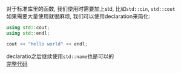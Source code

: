 对于标准库里的函数, 我们使用时需要加上std, 比如`std::cin`, `std::cout`  
如果需要大量使用就很麻烦, 我们可以使用declaration来简化:
```cpp
using std::cout;
using std::endl;

cout << "hello world" << endl;
```
declaratio之后继续使用`std::name`也是可以的  
<a href="code/chapter_3_strings_vectors_and_arrays/3.1.namespace.cpp">完整代码</a>